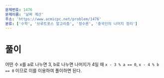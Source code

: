 ```yaml
---
문제번호: 1476
문제이름: '날짜 계산'
주소: 'https://www.acmicpc.net/problem/1476'
분류: ['수학', '브루트포스 알고리즘', '정수론', '중국인의 나머지 정리']
---
```


# 풀이

어떤 수 x를 a로 나누면 3, b로 나누면 나머지가 4일 때 `x - 3 % a == 0`, `x - 4 % b == 0` 이므로 이를 이용하여 풀이하면 된다.